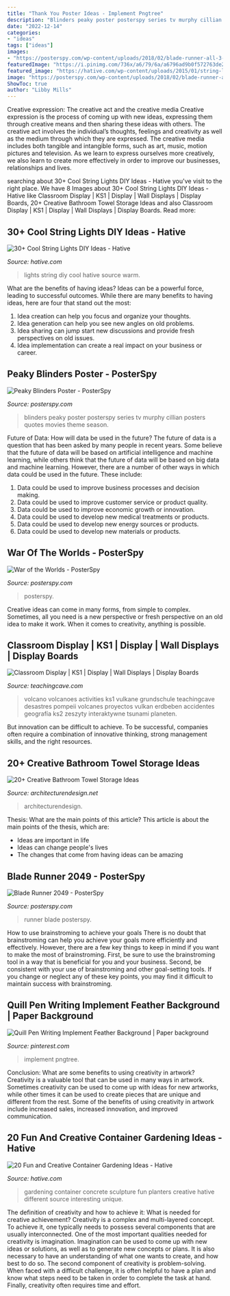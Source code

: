 ```yaml
---
title: "Thank You Poster Ideas - Implement Pngtree"
description: "Blinders peaky poster posterspy series tv murphy cillian posters quotes movies theme season"
date: "2022-12-14"
categories:
- "ideas"
tags: ["ideas"]
images:
- "https://posterspy.com/wp-content/uploads/2018/02/blade-runner-all-3-draw-REVISED-FLAT-B-lr-02.jpg"
featuredImage: "https://i.pinimg.com/736x/a6/79/6a/a6796ad9b0f572763de2db77ef11e67d.jpg"
featured_image: "https://hative.com/wp-content/uploads/2015/01/string-lights-diy-ideas/24-string-lights-diy-ideas.jpg"
image: "https://posterspy.com/wp-content/uploads/2018/02/blade-runner-all-3-draw-REVISED-FLAT-B-lr-02.jpg"
ShowToc: true
author: "Libby Mills"
---
```



Creative expression: The creative act and the creative media
Creative expression is the process of coming up with new ideas, expressing them through creative means and then sharing these ideas with others. The creative act involves the individual’s thoughts, feelings and creativity as well as the medium through which they are expressed. The creative media includes both tangible and intangible forms, such as art, music, motion pictures and television. As we learn to express ourselves more creatively, we also learn to create more effectively in order to improve our businesses, relationships and lives.

	

		
searching about 30+ Cool String Lights DIY Ideas - Hative you've visit to the right place. We have 8 Images about 30+ Cool String Lights DIY Ideas - Hative like Classroom Display | KS1 | Display | Wall Displays | Display Boards, 20+ Creative Bathroom Towel Storage Ideas and also Classroom Display | KS1 | Display | Wall Displays | Display Boards. Read more:
		
    
## 30+ Cool String Lights DIY Ideas - Hative

<img loading=lazy src="https://hative.com/wp-content/uploads/2015/01/string-lights-diy-ideas/24-string-lights-diy-ideas.jpg" onerror="this.onerror=null;this.src='https://tse2.mm.bing.net/th?id=OIP.HoVdMxoVn1uKkgzgX9FFbgHaKG&amp;pid=15.1';" alt="30+ Cool String Lights DIY Ideas - Hative">

_Source: hative.com_

>lights string diy cool hative source warm. 

	

What are the benefits of having ideas?
Ideas can be a powerful force, leading to successful outcomes. While there are many benefits to having ideas, here are four that stand out the most: 
1. Idea creation can help you focus and organize your thoughts.
2. Idea generation can help you see new angles on old problems.
3. Idea sharing can jump start new discussions and provide fresh perspectives on old issues. 
4. Idea implementation can create a real impact on your business or career.

    
## Peaky Blinders Poster - PosterSpy

<img loading=lazy src="https://posterspy.com/wp-content/uploads/2017/05/Peaky-BLinders-Poster-A2-OLD.jpg" onerror="this.onerror=null;this.src='https://tse1.mm.bing.net/th?id=OIP._PHdWA3hO5ZkFumUCHiuxAAAAA&amp;pid=15.1';" alt="Peaky Blinders Poster - PosterSpy">

_Source: posterspy.com_

>blinders peaky poster posterspy series tv murphy cillian posters quotes movies theme season. 

	

Future of Data: How will data be used in the future?
The future of data is a question that has been asked by many people in recent years. Some believe that the future of data will be based on artificial intelligence and machine learning, while others think that the future of data will be based on big data and machine learning. However, there are a number of other ways in which data could be used in the future. These include:
1. Data could be used to improve business processes and decision making.
2. Data could be used to improve customer service or product quality.
3. Data could be used to improve economic growth or innovation.
4. Data could be used to develop new medical treatments or products.
5. Data could be used to develop new energy sources or products.
6. Data could be used to develop new materials or products.

    
## War Of The Worlds - PosterSpy

<img loading=lazy src="https://posterspy.com/wp-content/uploads/2019/12/CDAA4344-01EA-4A99-829E-8A77BBD1F2E7.jpeg" onerror="this.onerror=null;this.src='https://tse2.mm.bing.net/th?id=OIP.fDPKuSUPUGBGySEixRXp_QHaKe&amp;pid=15.1';" alt="War of the Worlds - PosterSpy">

_Source: posterspy.com_

>posterspy. 

	

Creative ideas can come in many forms, from simple to complex. Sometimes, all you need is a new perspective or fresh perspective on an old idea to make it work. When it comes to creativity, anything is possible.

    
## Classroom Display | KS1 | Display | Wall Displays | Display Boards

<img loading=lazy src="https://www.teachingcave.com/wp-content/uploads/2013/10/Volcanoes.jpg" onerror="this.onerror=null;this.src='https://tse2.mm.bing.net/th?id=OIP.9BjzYoojdNQNSxkmrZVVQgHaJ3&amp;pid=15.1';" alt="Classroom Display | KS1 | Display | Wall Displays | Display Boards">

_Source: teachingcave.com_

>volcano volcanoes activities ks1 vulkane grundschule teachingcave desastres pompeii volcanes proyectos vulkan erdbeben accidentes geografía ks2 zeszyty interaktywne tsunami planeten. 

	

But innovation can be difficult to achieve. To be successful, companies often require a combination of innovative thinking, strong management skills, and the right resources.

    
## 20+ Creative Bathroom Towel Storage Ideas

<img loading=lazy src="https://cdn.architecturendesign.net/wp-content/uploads/2015/09/AD-Creative-Bathroom-Towel-Storage-Ideas-20.jpg" onerror="this.onerror=null;this.src='https://tse2.mm.bing.net/th?id=OIP.PbqwXvIw2Cz1SI3JnwC05AHaKw&amp;pid=15.1';" alt="20+ Creative Bathroom Towel Storage Ideas">

_Source: architecturendesign.net_

>architecturendesign. 

	

Thesis: What are the main points of this article?
This article is about the main points of the thesis, which are: 
- Ideas are important in life
- Ideas can change people's lives
- The changes that come from having ideas can be amazing

    
## Blade Runner 2049 - PosterSpy

<img loading=lazy src="https://posterspy.com/wp-content/uploads/2018/02/blade-runner-all-3-draw-REVISED-FLAT-B-lr-02.jpg" onerror="this.onerror=null;this.src='https://tse1.mm.bing.net/th?id=OIP.ZuwTbgyfwuXQ7pJve1XnBwHaKf&amp;pid=15.1';" alt="Blade Runner 2049 - PosterSpy">

_Source: posterspy.com_

>runner blade posterspy. 

	

How to use brainstroming to achieve your goals
There is no doubt that brainstroming can help you achieve your goals more efficiently and effectively. However, there are a few key things to keep in mind if you want to make the most of brainstroming. First, be sure to use the brainstroming tool in a way that is beneficial for you and your business. Second, be consistent with your use of brainstroming and other goal-setting tools. If you change or neglect any of these key points, you may find it difficult to maintain success with brainstroming.

    
## Quill Pen Writing Implement Feather Background | Paper Background

<img loading=lazy src="https://i.pinimg.com/736x/a6/79/6a/a6796ad9b0f572763de2db77ef11e67d.jpg" onerror="this.onerror=null;this.src='https://tse3.mm.bing.net/th?id=OIP.T0WSDMT4QeSbrnUxZFlVMgHaLH&amp;pid=15.1';" alt="Quill Pen Writing Implement Feather Background | Paper background">

_Source: pinterest.com_

>implement pngtree. 

	

Conclusion: What are some benefits to using creativity in artwork?
Creativity is a valuable tool that can be used in many ways in artwork. Sometimes creativity can be used to come up with ideas for new artworks, while other times it can be used to create pieces that are unique and different from the rest. Some of the benefits of using creativity in artwork include increased sales, increased innovation, and improved communication.

    
## 20 Fun And Creative Container Gardening Ideas - Hative

<img loading=lazy src="https://hative.com/wp-content/uploads/2014/11/container-gardening-ideas/9-concrete-sculpture-gardening.jpg" onerror="this.onerror=null;this.src='https://tse2.mm.bing.net/th?id=OIP.cbD5ktlbGPAkDhat5Q9BvAHaIc&amp;pid=15.1';" alt="20 Fun and Creative Container Gardening Ideas - Hative">

_Source: hative.com_

>gardening container concrete sculpture fun planters creative hative different source interesting unique. 

	

The definition of creativity and how to achieve it: What is needed for creative achievement?
Creativity is a complex and multi-layered concept. To achieve it, one typically needs to possess several components that are usually interconnected. One of the most important qualities needed for creativity is imagination. Imagination can be used to come up with new ideas or solutions, as well as to generate new concepts or plans. It is also necessary to have an understanding of what one wants to create, and how best to do so. The second component of creativity is problem-solving. When faced with a difficult challenge, it is often helpful to have a plan and know what steps need to be taken in order to complete the task at hand. Finally, creativity often requires time and effort.

